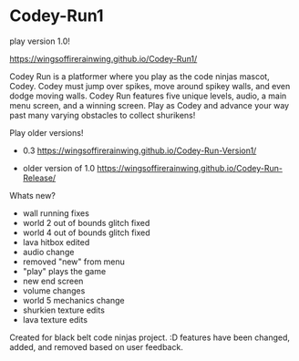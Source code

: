 # Codey-Run1
play version 1.0!

https://wingsoffirerainwing.github.io/Codey-Run1/

Codey Run is a platformer where you play as the code ninjas mascot, Codey. Codey must jump over spikes, move around spikey walls, and even dodge moving walls. Codey Run features five unique levels, audio, a main menu screen, and a winning screen. Play as Codey and advance your way past many varying obstacles to collect shurikens!

Play older versions!

* 0.3 https://wingsoffirerainwing.github.io/Codey-Run-Version1/

* older version of 1.0 https://wingsoffirerainwing.github.io/Codey-Run-Release/



Whats new?
* wall running fixes
* world 2 out of bounds glitch fixed
* world 4 out of bounds glitch fixed
* lava hitbox edited
* audio change
* removed "new" from menu
* "play" plays the game
* new end screen
* volume changes
* world 5 mechanics change
* shurkien texture edits
* lava texture edits



Created for black belt code ninjas project. :D
features have been changed, added, and removed based on user feedback.
